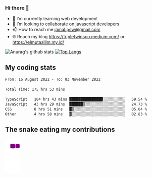 ### Hi there 👋

<!--
**padepokanpenguin/padepokanpenguin** is a ✨ _special_ ✨ repository because its `README.md` (this file) appears on your GitHub profile.
-->

- 🌱 I’m currently learning  web development
- 👯 I’m looking to collaborate on javascript developers
- 📫 How to reach me jamal.psw@gmail.com
- 🌐 Reach my blog https://tripletwinsco.medium.com/ or https://elmutaallim.my.id/

![Anurag's github stats](https://github-readme-stats.vercel.app/api?username=padepokanpenguin&count_private=true&disable_animations=false&show_icons=true&theme=default)
[![Top Langs](https://github-readme-stats.vercel.app/api/top-langs/?username=padepokanpenguin&theme=default&layout=compact)](https://github.com/padepokanpenguin)

## My coding stats

<!--START_SECTION:waka-->

```text
From: 16 August 2022 - To: 03 November 2022

Total Time: 175 hrs 53 mins

TypeScript   104 hrs 43 mins ███████████████░░░░░░░░░░   59.54 %
JavaScript   43 hrs 29 mins  ██████▒░░░░░░░░░░░░░░░░░░   24.73 %
CSS          8 hrs 51 mins   █▒░░░░░░░░░░░░░░░░░░░░░░░   05.04 %
Other        4 hrs 58 mins   ▓░░░░░░░░░░░░░░░░░░░░░░░░   02.83 %
```

<!--END_SECTION:waka-->


## The snake eating my contributions
![snake gif](https://github.com/padepokanpenguin/padepokanpenguin/blob/output/github-contribution-grid-snake.gif)
